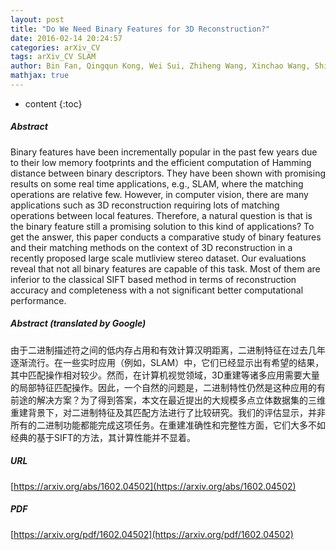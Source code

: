 ```yaml
---
layout: post
title: "Do We Need Binary Features for 3D Reconstruction?"
date: 2016-02-14 20:24:57
categories: arXiv_CV
tags: arXiv_CV SLAM
author: Bin Fan, Qingqun Kong, Wei Sui, Zhiheng Wang, Xinchao Wang, Shiming Xiang, Chunhong Pan, Pascal Fua
mathjax: true
---
```


* content
{:toc}

##### Abstract
Binary features have been incrementally popular in the past few years due to their low memory footprints and the efficient computation of Hamming distance between binary descriptors. They have been shown with promising results on some real time applications, e.g., SLAM, where the matching operations are relative few. However, in computer vision, there are many applications such as 3D reconstruction requiring lots of matching operations between local features. Therefore, a natural question is that is the binary feature still a promising solution to this kind of applications? To get the answer, this paper conducts a comparative study of binary features and their matching methods on the context of 3D reconstruction in a recently proposed large scale mutliview stereo dataset. Our evaluations reveal that not all binary features are capable of this task. Most of them are inferior to the classical SIFT based method in terms of reconstruction accuracy and completeness with a not significant better computational performance.

##### Abstract (translated by Google)
由于二进制描述符之间的低内存占用和有效计算汉明距离，二进制特征在过去几年逐渐流行。在一些实时应用（例如，SLAM）中，它们已经显示出有希望的结果，其中匹配操作相对较少。然而，在计算机视觉领域，3D重建等诸多应用需要大量的局部特征匹配操作。因此，一个自然的问题是，二进制特性仍然是这种应用的有前途的解决方案？为了得到答案，本文在最近提出的大规模多点立体数据集的三维重建背景下，对二进制特征及其匹配方法进行了比较研究。我们的评估显示，并非所有的二进制功能都能完成这项任务。在重建准确性和完整性方面，它们大多不如经典的基于SIFT的方法，其计算性能并不显着。

##### URL
[https://arxiv.org/abs/1602.04502](https://arxiv.org/abs/1602.04502)

##### PDF
[https://arxiv.org/pdf/1602.04502](https://arxiv.org/pdf/1602.04502)

